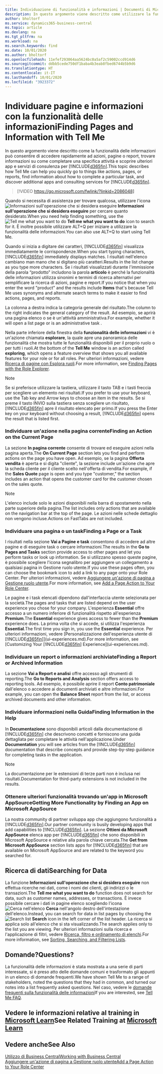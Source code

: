 ```yaml
---
title: Individuazione di funzionalità e informazioni | Documenti di Microsoft
description: In questo argomento viene descritto come utilizzare la funzionalità di ricerca per trovare azioni, pagine, report, documentazione e dati nonché altre app e servizi di consulenza.
author: bholtorf
ms.service: dynamics365-business-central
ms.topic: article
ms.devlang: na
ms.tgt_pltfrm: na
ms.workload: na
ms.search.keywords: find
ms.date: 10/01/2020
ms.author: bholtorf
ms.openlocfilehash: 11efef293064aa5624bc0a5af2c59002ccd914d6
ms.sourcegitcommit: ddbb5cede750df1baba4b3eab8fbed6744b5b9d6
ms.translationtype: HT
ms.contentlocale: it-IT
ms.lasthandoff: 10/01/2020
ms.locfileid: "3923372"
---
```

# <a name="finding-pages-and-information-with-tell-me"></a><span data-ttu-id="afb88-103">Individuare pagine e informazioni con la funzionalità delle informazioni</span><span class="sxs-lookup"><span data-stu-id="afb88-103">Finding Pages and Information with Tell Me</span></span>  
<span data-ttu-id="afb88-104">In questo argomento viene descritto come la funzionalità delle informazioni può consentire di accedere rapidamente ad azioni, pagine o report, trovare informazioni su come completare una specifica attività e scoprire ulteriori app e servizi di consulenza per  [!INCLUDE[d365fin](includes/d365fin_md.md)].</span><span class="sxs-lookup"><span data-stu-id="afb88-104">This topic describes how Tell Me can help you quickly go to things like actions, pages, or reports, find information about how to complete a particular task, and discover additional apps and consulting services for [!INCLUDE[d365fin](includes/d365fin_md.md)].</span></span>  


> [!VIDEO https://go.microsoft.com/fwlink/?linkid=2086048]

<span data-ttu-id="afb88-105">Quando si necessita di assistenza per trovare qualcosa, utilizzare l'icona ![Informazioni sull'operazione che si desidera eseguire](media/ui-search/search.png "Cerca pagina o report") **Informazioni sull'operazione che si desidera eseguire** per cercare quanto desiderato.</span><span class="sxs-lookup"><span data-stu-id="afb88-105">When you need help finding something, use the ![Tell me what you want to do](media/ui-search/search.png "Search for Page or Report") **Tell me what you want to do** icon to search for it.</span></span> <span data-ttu-id="afb88-106">È inoltre possibile utilizzare ALT+Q per iniziare a utilizzare la funzionalità delle informazioni.</span><span class="sxs-lookup"><span data-stu-id="afb88-106">You can also use ALT+Q to start using Tell Me.</span></span>

<span data-ttu-id="afb88-107">Quando si inizia a digitare dei caratteri, [!INCLUDE[d365fin](includes/d365fin_md.md)] visualizza immediatamente le corrispondenze.</span><span class="sxs-lookup"><span data-stu-id="afb88-107">When you start typing characters, [!INCLUDE[d365fin](includes/d365fin_md.md)] immediately displays matches.</span></span> <span data-ttu-id="afb88-108">I risultati nell'elenco cambiano man mano che si digitano più caratteri.</span><span class="sxs-lookup"><span data-stu-id="afb88-108">Results in the list change as you type more characters.</span></span> <span data-ttu-id="afb88-109">Se i risultati visualizzati durante l'immissione della parola “prodotto" includono la parola **articolo** è perché la funzionalità delle informazioni utilizza sinonimi e termini di ricerca alternativi per semplificare la ricerca di azioni, pagine e report.</span><span class="sxs-lookup"><span data-stu-id="afb88-109">If you notice that when you enter the word "product" and the results include **Items** that's because Tell Me uses synonyms and alternate search terms to make it easier to find actions, pages, and reports.</span></span>

<span data-ttu-id="afb88-110">La colonna a destra indica la categoria generale del risultato.</span><span class="sxs-lookup"><span data-stu-id="afb88-110">The column to the right indicates the general category of the result.</span></span> <span data-ttu-id="afb88-111">Ad esempio, se aprirà una pagina elenco o se è un'attività amministrativa.</span><span class="sxs-lookup"><span data-stu-id="afb88-111">For example, whether it will open a list page or is an administrative task .</span></span>  

<span data-ttu-id="afb88-112">Nella parte inferiore della finestra della **funzionalità delle informazioni** vi è un'azione chiamata **esplorare**, la quale apre una panoramica delle funzionalità che mostra tutte le funzionalità disponibili per il proprio ruolo o per tutti i ruoli.</span><span class="sxs-lookup"><span data-stu-id="afb88-112">At the bottom of the **Tell Me** window is an action called **exploring**, which opens a feature overview that shows you all available features for your role or for all roles.</span></span> <span data-ttu-id="afb88-113">Per ulteriori informazioni, vedere [Ricerca di pagine con Esplora ruoli](ui-role-explorer.md).</span><span class="sxs-lookup"><span data-stu-id="afb88-113">For more information, see [Finding Pages with the Role Explorer](ui-role-explorer.md).</span></span>

> [!NOTE]  
>   <span data-ttu-id="afb88-114">Se si preferisce utilizzare la tastiera, utilizzare il tasto TAB e i tasti freccia per scegliere un elemento nei risultati.</span><span class="sxs-lookup"><span data-stu-id="afb88-114">If you prefer to use your keyboard, use the Tab key and Arrow keys to choose an item in the results.</span></span> <span data-ttu-id="afb88-115">Se si preme il tasto INVIO sulla tastiera senza scegliere un risultato, [!INCLUDE[d365fin](includes/d365fin_md.md)] apre il risultato elencato per primo.</span><span class="sxs-lookup"><span data-stu-id="afb88-115">If you press the Enter key on your keyboard without choosing a result, [!INCLUDE[d365fin](includes/d365fin_md.md)] opens the result that is listed first.</span></span>

### <a name="finding-an-action-on-the-current-page"></a><span data-ttu-id="afb88-116">Individuare un'azione nella pagina corrente</span><span class="sxs-lookup"><span data-stu-id="afb88-116">Finding an Action on the Current Page</span></span>
<span data-ttu-id="afb88-117">La sezione **In pagina corrente** consente di trovare ed eseguire azioni nella pagina aperta.</span><span class="sxs-lookup"><span data-stu-id="afb88-117">The **On Current Page** section lets you find and perform actions on the page you have open.</span></span> <span data-ttu-id="afb88-118">Ad esempio, se la pagina **Offerta vendita** è aperta e si digita "cliente", la sezione include un'azione che apre la scheda cliente per il cliente scelto nell'offerta di vendita.</span><span class="sxs-lookup"><span data-stu-id="afb88-118">For example, if the **Sales Quote** page is open and you type "customer," the section includes an action that opens the customer card for the customer chosen on the sales quote.</span></span>

> [!NOTE]  
>   <span data-ttu-id="afb88-119">L'elenco include solo le azioni disponibili nella barra di spostamento nella parte superiore della pagina.</span><span class="sxs-lookup"><span data-stu-id="afb88-119">The list includes only actions that are available on the navigation bar at the top of the page.</span></span> <span data-ttu-id="afb88-120">Le azioni nelle schede dettaglio non vengono incluse.</span><span class="sxs-lookup"><span data-stu-id="afb88-120">Actions on FastTabs are not included.</span></span>  

### <a name="finding-a-page-or-a-task"></a><span data-ttu-id="afb88-121">Individuare una pagina o un task</span><span class="sxs-lookup"><span data-stu-id="afb88-121">Finding a Page or a Task</span></span>
<span data-ttu-id="afb88-122">I risultati nella sezione **Vai a Pagine e task** consentono di accedere ad altre pagine e di eseguire task o cercare informazioni.</span><span class="sxs-lookup"><span data-stu-id="afb88-122">The results in the **Go to Pages and Tasks** section provide access to other pages and let you perform tasks or look up information.</span></span> <span data-ttu-id="afb88-123">Se si utilizzano spesso queste pagine, è possibile scegliere l'icona segnalibro per aggiungere un collegamento a qualsiasi pagina in Gestione ruolo utente.</span><span class="sxs-lookup"><span data-stu-id="afb88-123">If you use these pages often, you can choose the bookmark icon to add a link to any page onto your Role Center.</span></span> <span data-ttu-id="afb88-124">Per ulteriori informazioni, vedere [Aggiungere un'azione di pagina a Gestione ruolo utente](ui-bookmarks.md).</span><span class="sxs-lookup"><span data-stu-id="afb88-124">For more information, see [Add a Page Action to Your Role Center](ui-bookmarks.md).</span></span>

<span data-ttu-id="afb88-125">Le pagine e i task elencati dipendono dall'interfaccia utente selezionata per la società.</span><span class="sxs-lookup"><span data-stu-id="afb88-125">The pages and tasks that are listed depend on the user experience you chose for your company.</span></span> <span data-ttu-id="afb88-126">L'esperienza **Essential** offre accesso a un numero inferiore di funzionalità rispetto all'esperienza **Premium**.</span><span class="sxs-lookup"><span data-stu-id="afb88-126">The **Essential** experience gives access to fewer than the **Premium** experience does.</span></span> <span data-ttu-id="afb88-127">La prima volta che si accede, si utilizza l'esperienza **Essential**.</span><span class="sxs-lookup"><span data-stu-id="afb88-127">The first time you sign in, you use the **Essential** experience.</span></span> <span data-ttu-id="afb88-128">Per ulteriori informazioni, vedere [Personalizzazione dell'esperienza utente di [!INCLUDE[d365fin](includes/d365fin_md.md)]](ui-experiences.md).</span><span class="sxs-lookup"><span data-stu-id="afb88-128">For more information, see [Customizing Your [!INCLUDE[d365fin](includes/d365fin_md.md)] Experience](ui-experiences.md).</span></span>

### <a name="finding-a-report-or-archived-information"></a><span data-ttu-id="afb88-129">Individuare un report o informazioni archiviate</span><span class="sxs-lookup"><span data-stu-id="afb88-129">Finding a Report or Archived Information</span></span>
<span data-ttu-id="afb88-130">La sezione **Vai a Report e analisi** offre accesso agli strumenti di reporting.</span><span class="sxs-lookup"><span data-stu-id="afb88-130">The **Go to Reports and Analysis** section offers access to reporting tools.</span></span> <span data-ttu-id="afb88-131">Ad esempio, è possibile aprire il report **Conto patrimoniale** dall'elenco o accedere ai documenti archiviati e altre informazioni.</span><span class="sxs-lookup"><span data-stu-id="afb88-131">For example, you can open the **Balance Sheet** report from the list, or access archived documents and other information.</span></span>  

### <a name="finding-information-in-the-help"></a><span data-ttu-id="afb88-132">Individuare informazioni nella Guida</span><span class="sxs-lookup"><span data-stu-id="afb88-132">Finding Information in the Help</span></span>
<span data-ttu-id="afb88-133">In **Documentazione** sono disponibili articoli dalla documentazione di [!INCLUDE[d365fin](includes/d365fin_md.md)] che descrivono concetti e forniscono una guida dettagliata per completare le attività nell'applicazione.</span><span class="sxs-lookup"><span data-stu-id="afb88-133">Under **Documentation** you will see articles from the [!INCLUDE[d365fin](includes/d365fin_md.md)] documentation that describe concepts and provide step-by-step guidance for completing tasks in the application.</span></span>    

> [!NOTE]  
> <span data-ttu-id="afb88-134">La documentazione per le estensioni di terze parti non è inclusa nei risultati.</span><span class="sxs-lookup"><span data-stu-id="afb88-134">Documentation for third-party extensions is not included in the results.</span></span>

### <a name="getting-more-functionality-by-finding-an-app-on-microsoft-appsource"></a><span data-ttu-id="afb88-135">Ottenere ulteriori funzionalità trovando un'app in Microsoft AppSource</span><span class="sxs-lookup"><span data-stu-id="afb88-135">Getting More Functionality by Finding an App on Microsoft AppSource</span></span>
<span data-ttu-id="afb88-136">La nostra community di partner sviluppa app che aggiungono funzionalità a [!INCLUDE[d365fin](includes/d365fin_md.md)].</span><span class="sxs-lookup"><span data-stu-id="afb88-136">Our partner community is busily developing apps that add capabilities to [!INCLUDE[d365fin](includes/d365fin_md.md)].</span></span> <span data-ttu-id="afb88-137">La sezione **Ottieni da Microsoft AppSource** elenca app per [!INCLUDE[d365fin](includes/d365fin_md.md)] che sono disponibili in Microsoft AppSource e relative alla parola chiave cercata.</span><span class="sxs-lookup"><span data-stu-id="afb88-137">The **Get from Microsoft AppSource** section lists apps for [!INCLUDE[d365fin](includes/d365fin_md.md)] that are available on Microsoft AppSource and are related to the keyword you searched for.</span></span>

## <a name="searching-for-data"></a><span data-ttu-id="afb88-138">Ricerca di dati</span><span class="sxs-lookup"><span data-stu-id="afb88-138">Searching for Data</span></span>
<span data-ttu-id="afb88-139">La funzione **Informazioni sull'operazione che si desidera eseguire** non effettua ricerche nei dati, come i nomi dei clienti, gli indirizzi o le transazioni.</span><span class="sxs-lookup"><span data-stu-id="afb88-139">The **Tell me what you want to do** function does not search for data, such as customer names, addresses, or transactions.</span></span> <span data-ttu-id="afb88-140">È invece possibile cercare i dati in pagine elenco scegliendo l'icona ![Cerca nell'elenco](media/ui-search/search-list.png "Icona Cerca nell'elenco") **Cerca** nell'angolo destro dell'intestazione dell'elenco.</span><span class="sxs-lookup"><span data-stu-id="afb88-140">Instead, you can search for data in list pages by choosing the ![Search list](media/ui-search/search-list.png "Search list icon") **Search** icon in the left corner of the list header.</span></span> <span data-ttu-id="afb88-141">La ricerca si applica solo all'elenco che si sta visualizzando.</span><span class="sxs-lookup"><span data-stu-id="afb88-141">The search applies only to the list you are viewing.</span></span> <span data-ttu-id="afb88-142">Per ulteriori informazioni sulla ricerca e l'applicazione di filtri, vedere [Ricerca, filtro e ordinamento di elenchi](ui-enter-criteria-filters.md).</span><span class="sxs-lookup"><span data-stu-id="afb88-142">For more information, see [Sorting, Searching, and Filtering Lists](ui-enter-criteria-filters.md).</span></span>

## <a name="questions"></a><span data-ttu-id="afb88-143">Domande?</span><span class="sxs-lookup"><span data-stu-id="afb88-143">Questions?</span></span>
<span data-ttu-id="afb88-144">La funzionalità delle informazioni è stata mostrata a una serie di parti interessate, si è preso atto delle domande comuni e trasformato gli appunti in un elenco di domande frequenti.</span><span class="sxs-lookup"><span data-stu-id="afb88-144">We have shown Tell Me to a range of stakeholders, noted the questions that they had in common, and turned our notes into a list frequently asked questions.</span></span> <span data-ttu-id="afb88-145">Nel caso, vedere le [domande frequenti sulla funzionalità delle informazioni](ui-search-faq.md)</span><span class="sxs-lookup"><span data-stu-id="afb88-145">If you are interested, see [Tell Me FAQ](ui-search-faq.md).</span></span>

## <a name="see-related-training-at-microsoft-learn"></a><span data-ttu-id="afb88-146">Vedere le informazioni relative al training in [Microsoft Learn](/learn/modules/user-interface-dynamics-365-business-central/index)</span><span class="sxs-lookup"><span data-stu-id="afb88-146">See Related Training at [Microsoft Learn](/learn/modules/user-interface-dynamics-365-business-central/index)</span></span>

## <a name="see-also"></a><span data-ttu-id="afb88-147">Vedere anche</span><span class="sxs-lookup"><span data-stu-id="afb88-147">See Also</span></span>
[<span data-ttu-id="afb88-148">Utilizzo di Business Central</span><span class="sxs-lookup"><span data-stu-id="afb88-148">Working with Business Central</span></span>](ui-work-product.md)  
[<span data-ttu-id="afb88-149">Aggiungere un'azione di pagina a Gestione ruolo utente</span><span class="sxs-lookup"><span data-stu-id="afb88-149">Add a Page Action to Your Role Center</span></span>](ui-bookmarks.md)
